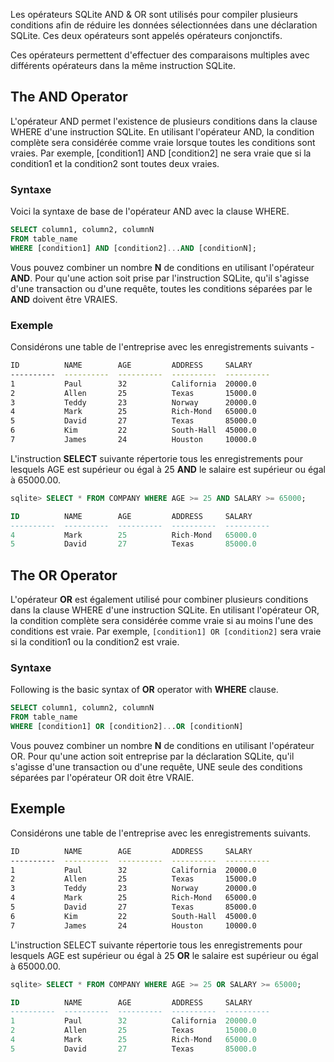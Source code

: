 Les opérateurs SQLite AND & OR sont utilisés pour compiler plusieurs conditions afin de réduire les données sélectionnées dans une déclaration SQLite. Ces deux opérateurs sont appelés opérateurs conjonctifs.

Ces opérateurs permettent d'effectuer des comparaisons multiples avec différents opérateurs dans la même instruction SQLite.

## The AND Operator

L'opérateur AND permet l'existence de plusieurs conditions dans la clause WHERE d'une instruction SQLite. En utilisant l'opérateur AND, la condition complète sera considérée comme vraie lorsque toutes les conditions sont vraies. Par exemple, [condition1] AND [condition2] ne sera vraie que si la condition1 et la condition2 sont toutes deux vraies.

### Syntaxe

Voici la syntaxe de base de l'opérateur AND avec la clause WHERE.

```sql
SELECT column1, column2, columnN 
FROM table_name
WHERE [condition1] AND [condition2]...AND [conditionN];
```

Vous pouvez combiner un nombre **N** de conditions en utilisant l'opérateur **AND**. Pour qu'une action soit prise par l'instruction SQLite, qu'il s'agisse d'une transaction ou d'une requête, toutes les conditions séparées par le **AND** doivent être VRAIES.

### Exemple

Considérons une table de l'entreprise avec les enregistrements suivants -

```bash
ID          NAME        AGE         ADDRESS     SALARY
----------  ----------  ----------  ----------  ----------
1           Paul        32          California  20000.0
2           Allen       25          Texas       15000.0
3           Teddy       23          Norway      20000.0
4           Mark        25          Rich-Mond   65000.0
5           David       27          Texas       85000.0
6           Kim         22          South-Hall  45000.0
7           James       24          Houston     10000.0
```

L'instruction **SELECT** suivante répertorie tous les enregistrements pour lesquels AGE est supérieur ou égal à 25 **AND** le salaire est supérieur ou égal à 65000.00.

```sql
sqlite> SELECT * FROM COMPANY WHERE AGE >= 25 AND SALARY >= 65000;

ID          NAME        AGE         ADDRESS     SALARY
----------  ----------  ----------  ----------  ----------
4           Mark        25          Rich-Mond   65000.0
5           David       27          Texas       85000.0
```

## The OR Operator

L'opérateur **OR** est également utilisé pour combiner plusieurs conditions dans la clause WHERE d'une instruction SQLite. En utilisant l'opérateur OR, la condition complète sera considérée comme vraie si au moins l'une des conditions est vraie. Par exemple, ```[condition1] OR [condition2]``` sera vraie si la condition1 ou la condition2 est vraie.

### Syntaxe

Following is the basic syntax of **OR** operator with **WHERE** clause.

```sql
SELECT column1, column2, columnN 
FROM table_name
WHERE [condition1] OR [condition2]...OR [conditionN]
```

Vous pouvez combiner un nombre **N** de conditions en utilisant l'opérateur OR. Pour qu'une action soit entreprise par la déclaration SQLite, qu'il s'agisse d'une transaction ou d'une requête, UNE seule des conditions séparées par l'opérateur OR doit être VRAIE.

## Exemple

Considérons une table de l'entreprise avec les enregistrements suivants.

```bash
ID          NAME        AGE         ADDRESS     SALARY
----------  ----------  ----------  ----------  ----------
1           Paul        32          California  20000.0
2           Allen       25          Texas       15000.0
3           Teddy       23          Norway      20000.0
4           Mark        25          Rich-Mond   65000.0
5           David       27          Texas       85000.0
6           Kim         22          South-Hall  45000.0
7           James       24          Houston     10000.0
```

L'instruction SELECT suivante répertorie tous les enregistrements pour lesquels AGE est supérieur ou égal à 25 **OR** le salaire est supérieur ou égal à 65000.00.

```sql
sqlite> SELECT * FROM COMPANY WHERE AGE >= 25 OR SALARY >= 65000;

ID          NAME        AGE         ADDRESS     SALARY
----------  ----------  ----------  ----------  ----------
1           Paul        32          California  20000.0
2           Allen       25          Texas       15000.0
4           Mark        25          Rich-Mond   65000.0
5           David       27          Texas       85000.0
```